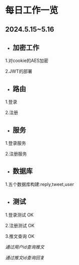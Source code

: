 # 每日工作一览
## 2024.5.15~5.16
- ## 加密工作

1.对cookie的AES加密

2.JWT的部署

- ## 路由
1.登录

2.注册

- ## 服务
1.登录服务

2.注册服务

- ## 数据库
1.五个数据库构建:reply,tweet,user

- ## 测试
1.登录测试 OK

2.注册测试 OK

3.推文查询 OK

*通过用户id查询推文* 

*通过推文id查询回复* 